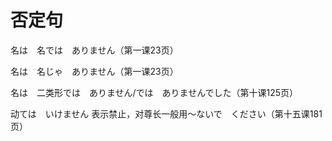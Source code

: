 # 否定句

名は　名では　ありません（第一课23页）

名は　名じゃ　ありません（第一课23页）

名は　二类形では　ありません/では　ありませんでした（第十课125页）

动ては　いけません    表示禁止，对尊长一般用〜ないで　ください（第十五课181页）


